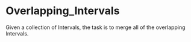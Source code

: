 # Overlapping_Intervals
Given a collection of Intervals, the task is to merge all of the overlapping Intervals.

